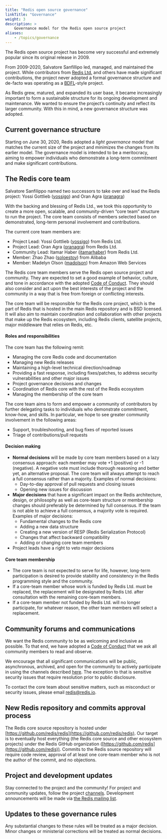 ```yaml
---
title: "Redis open source governance"
linkTitle: "Governance"
weight: 3
description: >
    Governance model for the Redis open source project
aliases:
    - /topics/governance
---
```


The Redis open source project has become very successful and extremely popular since its original release in 2009.

From 2009-2020, Salvatore Sanfillipo led, managed, and maintained the project. While contributors from [Redis Ltd.](https://redis.com) and others have made significant contributions, the project never adopted a formal governance structure and de-facto was operating as a [BDFL](https://en.wikipedia.org/wiki/Benevolent_dictator_for_life)-style project.

As Redis grew, matured, and expanded its user base, it became increasingly important to form a sustainable structure for its ongoing development and maintenance. We wanted to ensure the project’s continuity and reflect its larger community.  With this in mind, a new governance structure was adopted.

## Current governance structure

Starting on June 30, 2020, Redis adopted a _light governance_ model that matches the current size of the project and minimizes the changes from its earlier model. The governance model is intended to be a meritocracy, aiming to empower individuals who demonstrate a long-term commitment and make significant contributions.

## The Redis core team

Salvatore Sanfilippo named two successors to take over and lead the Redis project: Yossi Gottlieb ([yossigo](https://github.com/yossigo)) and Oran Agra ([oranagra](https://github.com/oranagra))

With the backing and blessing of Redis Ltd., we took this opportunity to create a more open, scalable, and community-driven “core team” structure to run the project. The core team consists of members selected based on demonstrated, long-term personal involvement and contributions.

The current core team members are:

* Project Lead: Yossi Gottlieb ([yossigo](https://github.com/yossigo)) from Redis Ltd.
* Project Lead: Oran Agra  ([oranagra](https://github.com/oranagra)) from Redis Ltd.
* Community Lead: Itamar Haber ([itamarhaber](https://github.com/itamarhaber)) from Redis Ltd.
* Member: Zhao Zhao ([soloestoy](https://github.com/soloestoy)) from Alibaba
* Member: Madelyn Olson ([madolson](https://github.com/madolson)) from Amazon Web Services

The Redis core team members serve the Redis open source project and community. They are expected to set a good example of behavior, culture, and tone in accordance with the adopted [Code of Conduct](https://www.contributor-covenant.org/). They should also consider and act upon the best interests of the project and the community in a way that is free from foreign or conflicting interests.

The core team will be responsible for the Redis core project, which is the part of Redis that is hosted in the main Redis repository and is BSD licensed. It will also aim to maintain coordination and collaboration with other projects that make up the Redis ecosystem, including Redis clients, satellite projects, major middleware that relies on Redis, etc.

#### Roles and responsibilities

The core team has the following remit:

* Managing the core Redis code and documentation
* Managing new Redis releases
* Maintaining a high-level technical direction/roadmap
* Providing a fast response, including fixes/patches, to address security vulnerabilities and other major issues
* Project governance decisions and changes
* Coordination of Redis core with the rest of the Redis ecosystem
* Managing the membership of the core team

The core team aims to form and empower a community of contributors by further delegating tasks to individuals who demonstrate commitment, know-how, and skills. In particular, we hope to see greater community involvement in the following areas:

* Support, troubleshooting, and bug fixes of reported issues
* Triage of contributions/pull requests

#### Decision making

* **Normal decisions** will be made by core team members based on a lazy consensus approach: each member may vote +1 (positive) or -1 (negative). A negative vote must include thorough reasoning and better yet, an alternative proposal. The core team will always attempt to reach a full consensus rather than a majority. Examples of normal decisions:
    * Day-to-day approval of pull requests and closing issues
    * Opening new issues for discussion
* **Major decisions** that have a significant impact on the Redis architecture, design, or philosophy as well as core-team structure or membership changes should preferably be determined by full consensus. If the team is not able to achieve a full consensus, a majority vote is required. Examples of major decisions:
    *   Fundamental changes to the Redis core
    *   Adding a new data structure
    *   Creating a new version of RESP (Redis Serialization Protocol)
    *   Changes that affect backward compatibility
    *   Adding or changing core team members
* Project leads have a right to veto major decisions

#### Core team membership

* The core team is not expected to serve for life, however, long-term participation is desired to provide stability and consistency in the Redis programming style and the community.
* If a core-team member whose work is funded by Redis Ltd. must be replaced, the replacement will be designated by Redis Ltd. after consultation with the remaining core-team members.
* If a core-team member not funded by Redis Ltd. will no longer participate, for whatever reason, the other team members will select a replacement.

## Community forums and communications

We want the Redis community to be as welcoming and inclusive as possible. To that end, we have adopted a [Code of Conduct](https://www.contributor-covenant.org/) that we ask all community members to read and observe.

We encourage that all significant communications will be public, asynchronous, archived, and open for the community to actively participate in using the channels described [here](https://redis.io/community). The exception to that is sensitive security issues that require resolution prior to public disclosure.

To contact the core team about sensitive matters, such as misconduct or security issues, please email [redis@redis.io](mailto:redis@redis.io).

## New Redis repository and commits approval process

The Redis core source repository is hosted under [https://github.com/redis/redis](https://github.com/redis/redis). Our target is to eventually host everything (the Redis core source and other ecosystem projects) under the Redis GitHub organization ([https://github.com/redis](https://github.com/redis)). Commits to the Redis source repository will require code review, approval of at least one core-team member who is not the author of the commit, and no objections.

## Project and development updates

Stay connected to the project and the community! For project and community updates, follow the project [channels](https://redis.io/community). Development announcements will be made via [the Redis mailing list](https://groups.google.com/forum/#!forum/redis-db).

## Updates to these governance rules

Any substantial changes to these rules will be treated as a major decision. Minor changes or ministerial corrections will be treated as normal decisions.
